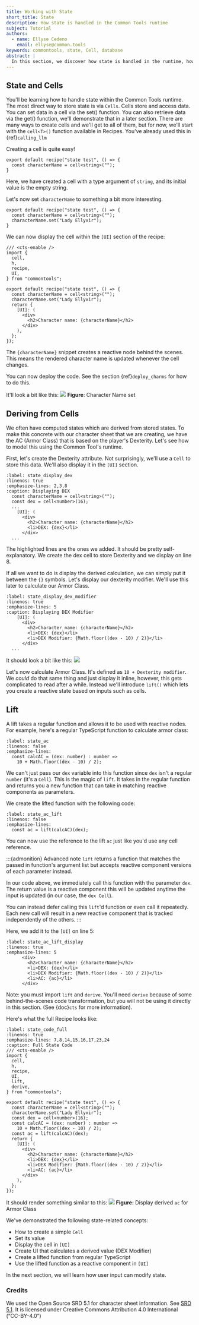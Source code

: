 ```yaml
---
title: Working with State
short_title: State
description: How state is handled in the Common Tools runtime
subject: Tutorial
authors:
  - name: Ellyse Cedeno
    email: ellyse@common.tools
keywords: commontools, state, Cell, database
abstract: |
  In this section, we discover how state is handled in the runtime, how persistence is related, and discuss common patterns to use.
---
```

## State and Cells

You'll be learning how to handle state within the Common Tools runtime.
The most direct way to store state is via `Cells`.
Cells store and access data. You can set data in a cell via the set() function. You can also retrieve data via the get() function, we'll demonstrate that in a later section.
There are many ways to create cells and we'll get to all of them, but for now, we'll start with the `cell<T>()` function available in Recipes.
You've already used this in {ref}`calling_llm`

Creating a cell is quite easy!
```{code-block} typescript
export default recipe("state test", () => {
  const characterName = cell<string>("");
}
```
Here, we have created a cell with a type argument of `string`,
and its initial value is the empty string.

Let's now set `characterName` to something a bit more interesting.

```{code-block} typescript
export default recipe("state test", () => {
  const characterName = cell<string>("");
  characterName.set("Lady Ellyxir");
}
```
We can now display the cell within the `[UI]` section of the recipe:
```{code-block} typescript
/// <cts-enable />
import {
  cell,
  h,
  recipe,
  UI,
} from "commontools";

export default recipe("state test", () => {
  const characterName = cell<string>("");
  characterName.set("Lady Ellyxir");
  return {
    [UI]: (
      <div>
        <h2>Character name: {characterName}</h2>
      </div>
    ),
  };
});
```
The `{characterName}` snippet creates a reactive node behind the scenes. This means the rendered character name is updated whenever the cell changes.

You can now deploy the code. See the section {ref}`deploy_charms` for how to do this.

It'll look a bit like this:
![](./images/state_charname.png)
**Figure**: Character Name set

## Deriving from Cells

We often have computed states which are derived from stored states.
To make this concrete with our character sheet that we are creating,
we have the AC (Armor Class) that is based on the player's
Dexterity. Let's see how to model this using the Common Tool's runtime.

First, let's create the Dexterity attribute. Not surprisingly, we'll use a `Cell` to store this data. We'll also display it in the `[UI]` section.

```{code-block} typescript
:label: state_display_dex
:linenos: true
:emphasize-lines: 2,3,8
:caption: Displaying DEX
  const characterName = cell<string>("");
  const dex = cell<number>(16);
  ...
    [UI]: (
      <div>
        <h2>Character name: {characterName}</h2>
        <li>DEX: {dex}</li>
      </div>
  ...
```
The highlighted lines are the ones we added. It should be pretty self-explanatory. We create the dex cell to store Dexterity and we display on line 8.

If all we want to do is display the derived calculation, we can simply put it between the `{}` symbols. Let's display our dexterity modifier. We'll use this later to calculate our Armor Class.

```{code-block} typescript
:label: state_display_dex_modifier
:linenos: true
:emphasize-lines: 5
:caption: Displaying DEX Modifier
    [UI]: (
      <div>
        <h2>Character name: {characterName}</h2>
        <li>DEX: {dex}</li>
        <li>DEX Modifier: {Math.floor((dex - 10) / 2)}</li>
      </div>
  ...
```

It should look a bit like this:
![](./images/state_dex_mod.png)

Let's now calculate Armor Class.
It's defined as `10 + Dexterity modifier`. We *could* do that same thing
and just display it inline, however, this gets complicated to read
after a while. Instead we'll introduce `lift()` which lets you
create a reactive state based on inputs such as cells.

## Lift

A lift takes a regular function and allows it to be used with
reactive nodes. For example, here's a regular TypeScript function to
calculate armor class:
```{code-block} typescript
:label: state_ac
:linenos: false
:emphasize-lines: 
  const calcAC = (dex: number) : number =>
    10 + Math.floor((dex - 10) / 2);
```

We can't just pass our `dex` variable into this function since `dex` isn't a regular `number` (it's a `Cell`). This is the magic of `lift`. It takes in the regular function and returns you a new function that can take in matching reactive components as parameters.

We create the lifted function with the following code:
```{code-block} typescript
:label: state_ac_lift
:linenos: false
:emphasize-lines: 
  const ac = lift(calcAC)(dex);
```
You can now use the reference to the lift `ac` just like you'd use any cell reference.

:::{admonition} Advanced note
`lift` returns a function that matches the passed in function's
argument list but accepts reactive component versions of each parameter instead.

In our code above, we immediately call this function with the parameter `dex`.
The return value is a reactive component this will be updated anytime
the input is updated (in our case, the `dex Cell`).

You can instead defer calling this `lift`'d function or even call it repeatedly. Each new call will result in a new reactive component that is tracked independently of the others.
:::

Here, we add it to the `[UI]` on line 5:
```{code-block} typescript
:label: state_ac_lift_display
:linenos: true
:emphasize-lines: 5
      <div>
        <h2>Character name: {characterName}</h2>
        <li>DEX: {dex}</li>
        <li>DEX Modifier: {Math.floor((dex - 10) / 2)}</li>
        <li>AC: {ac}</li>
      </div>
```

Note: you must import `lift` and `derive`. You'll need `derive` because of some behind-the-scenes code transformation, but you will not be using it directly in this section. (See {doc}`cts` for more information).

Here's what the full Recipe looks like:
```{code-block} typescript
:label: state_code_full
:linenos: true
:emphasize-lines: 7,8,14,15,16,17,23,24
:caption: Full State Code
/// <cts-enable />
import {
  cell,
  h,
  recipe,
  UI,
  lift,
  derive,
} from "commontools";

export default recipe("state test", () => {
  const characterName = cell<string>("");
  characterName.set("Lady Ellyxir");
  const dex = cell<number>(16);
  const calcAC = (dex: number) : number =>
    10 + Math.floor((dex - 10) / 2);
  const ac = lift(calcAC)(dex);
  return {
    [UI]: (
      <div>
        <h2>Character name: {characterName}</h2>
        <li>DEX: {dex}</li>
        <li>DEX Modifier: {Math.floor((dex - 10) / 2)}</li>
        <li>AC: {ac}</li>
      </div>
    ),
  };
});
```

It should render something similar to this:
![](./images/state_ac.png)
**Figure:** Display derived `ac` for Armor Class

We've demonstrated the following state-related concepts:
* How to create a simple `Cell`
* Set its value
* Display the cell in `[UI]`
* Create UI that calculates a derived value (DEX Modifier)
* Create a lifted function from regular TypeScript
* Use the lifted function as a reactive component in `[UI]`

In the next section, we will learn how user input can
modify state.

### Credits
We used the Open Source SRD 5.1 for character sheet information.
See [SRD 5.1](https://www.dndbeyond.com/srd).
It is licensed under
Creative Commons Attribution 4.0 International (“CC-BY-4.0”)


